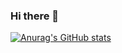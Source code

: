 ### Hi there 👋

[![Anurag's GitHub stats](https://github-readme-stats.vercel.app/api?username=Marttins011)](https://github.com/anuraghazra/github-readme-stats)
